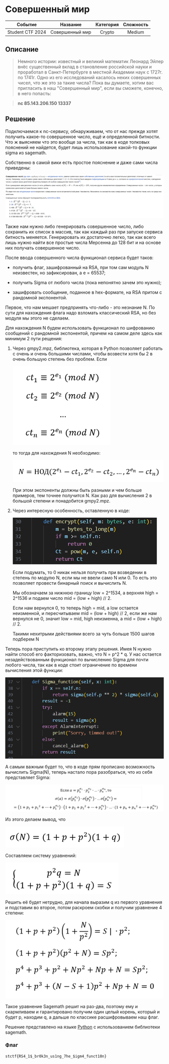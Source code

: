 # Совершенный мир 

|   Cобытие   | Название | Категория | Сложность |
| :---------: | :------: | :-------: | :-------: |
| Student CTF 2024 |  Совершенный мир   |  Crypto  |  Medium  |

## Описание

>
>Немного истории: известный и великий математик Леонард Эйлер внёс существенный вклад в становление российской науки и проработал в Санкт-Петербурге в местной Академии наук с 1727г. по 1741г. Одно из его исследований касалось неких совершенных чисел, что же это за такие числа? Пока вы думаете, хотим вас пригласить в наш "Совершенный мир", если вы сможете, конечно, в него попасть:

>**nc 85.143.206.150 13337**

## Решение

Подключаемся к nc-сервису, обнаруживаем, что от нас прежде хотят получить какое-то совершенное число, ещё и определенной битности. Что ж выясняем что это вообще за числа, так как в коде толковых пояснений не найдется, будет лишь использование какой-то функции sigma из sagemath.

Собственно в самой вики есть простое пояснение и даже сами числа приведены:

![](img/perfect_numbers.PNG)

Также нам нужно либо генерировать совершенное число, либо сохранить их список в массив, так как каждый раз при запуске сервиса битность меняется. Генерировать их достаточно легко, так как всего лишь нужно найти все простые числа Мерсенна до  128 бит и на основе них получать совершенное число. 

После ввода совершенного числа функционал сервиса будет таков:

- получить флаг, зашифрованный на RSA, при том сам модуль N неизвестен, но зафиксирован, а e = 65537;

- получить Sigma от любого числа (пока непонятно зачем это нужно);

- зашифровать сообщение, поданное в hex-формате, на RSA притом с рандомной экспонентой.

Первое, что нам мешает предпринять что-либо - это незнание N. По сути для нахождения флага надо взломать классический RSA, но без модуля мы этого не сделаем.

Для нахождения N будем использовать функционал по шифрованию сообщений с рандомной экспонентой, причем на самом деле здесь как минимум 2 пути рещения:

1. Через gmpy2.mpz, библиотека, которая в Python позволяет работать с очень и очень большими числами, чтобы возвести хотя бы 2 в очень большую степень без проблем. Если 

    ![](img/ct_i_n.PNG)

    то тогда для нахождения N необходимо:

    ![](img/GCD.PNG)

    При этом экспоненты должны быть разными и чем больше примеров, тем точнее получится N. Как раз для вычисления 2 в большой степени и понадобится gmpy2.mpz.

2. Через интересную особенность, оставленную в коде:

    ![](img/encrypt.PNG)

    Если подумать, то 0 никак нельзя получить при возведении в степень по модулю N, если мы не ввели само N или 0. То есть это позволяет провести бинарный поиск и вычислить N. 
    
    Мы обозначаем за нижнюю границу low = 2^1534, а верхняя high = 2^1536 и подаем число mid = (low + high) // 2.

    Если нам вернулся 0, то теперь high = mid, а low остается неизменной, и пересчитываем mid = (low + high) // 2, если же нам вернулся не 0, значит low = mid, high неизменна, а mid = (low + high) // 2. 
    
    Такими нехитрыми действиями всего за чуть больше 1500 шагов подберем N

Теперь пора приступить ко второму этапу решения. Имея N нужно найти способ его факторизовать, важно, что N = p^2 * q. У нас остается незадействованным функционал по вычислению Sigma для почти любого числа, так как в коде стоит ограничение по времени вычисления этой функции:

![](img/sigma.PNG)

А самым важным будет то, что в коде прям прописано возможность вычислить Sigma(N), теперь настало пора разобраться, что из себя представляет Sigma:

![](img/sigma_a.PNG)

Из этого делаем вывод, что 

![](img/sigma_n.PNG)

Составляем систему уравнений:

![](img/system.PNG)

Решить её будет нетрудно, для начала выразим q из первого уравнения и подставим во второе, потом раскроем скобки и получим уравнение 4 степени:

![](img/solution_system.PNG)

Такое уравнение Sagemath решит на раз-два, поэтому ему и скармливаем и гарантировано получим один целый корень, который и будет p, находим q, а дальше по классике расшифровываем наш флаг.

Решение представлено на языке [Python](sploit.py) с использованием библиотеки sagemath.

### Флаг

```
stctf{RS4_1$_br0k3n_us1ng_7he_$igm4_funct10n}
```
